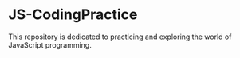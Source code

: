 # JS-CodingPractice
This repository is dedicated to practicing and exploring the world of JavaScript programming.

